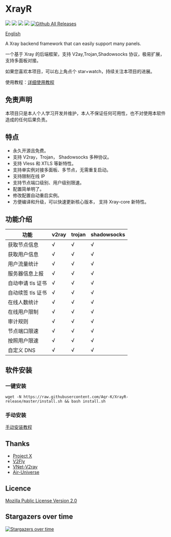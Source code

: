 # XrayR

![](https://img.shields.io/github/stars/Aqr-K/XrayR)
![](https://img.shields.io/github/forks/Aqr-K/XrayR)
![](https://github.com/Aqr-K/XrayR/actions/workflows/release.yml/badge.svg)
![](https://github.com/Aqr-K/XrayR/actions/workflows/docker.yml/badge.svg)
[![Github All Releases](https://img.shields.io/github/downloads/Aqr-K/XrayR/total.svg)]()

[English](https://github.com/Aqr-K/XrayR/blob/master/README-en.md)

A Xray backend framework that can easily support many panels.

一个基于 Xray 的后端框架，支持 V2ay,Trojan,Shadowsocks 协议，极易扩展，支持多面板对接。

如果您喜欢本项目，可以右上角点个 star+watch，持续关注本项目的进展。

使用教程：[详细使用教程](https://Aqr-K.github.io/XrayR-doc/)

## 免责声明

本项目只是本人个人学习开发并维护，本人不保证任何可用性，也不对使用本软件造成的任何后果负责。

## 特点

- 永久开源且免费。
- 支持 V2ray，Trojan， Shadowsocks 多种协议。
- 支持 Vless 和 XTLS 等新特性。
- 支持单实例对接多面板、多节点，无需重复启动。
- 支持限制在线 IP
- 支持节点端口级别、用户级别限速。
- 配置简单明了。
- 修改配置自动重启实例。
- 方便编译和升级，可以快速更新核心版本， 支持 Xray-core 新特性。

## 功能介绍

| 功能              | v2ray | trojan | shadowsocks |
| ----------------- | ----- | ------ | ----------- |
| 获取节点信息      | √     | √      | √           |
| 获取用户信息      | √     | √      | √           |
| 用户流量统计      | √     | √      | √           |
| 服务器信息上报    | √     | √      | √           |
| 自动申请 tls 证书 | √     | √      | √           |
| 自动续签 tls 证书 | √     | √      | √           |
| 在线人数统计      | √     | √      | √           |
| 在线用户限制      | √     | √      | √           |
| 审计规则          | √     | √      | √           |
| 节点端口限速      | √     | √      | √           |
| 按照用户限速      | √     | √      | √           |
| 自定义 DNS        | √     | √      | √           |


## 软件安装

### 一键安装

```
wget -N https://raw.githubusercontent.com/Aqr-K/XrayR-release/master/install.sh && bash install.sh
```
### 手动安装

[手动安装教程](https://Aqr-K.github.io/XrayR-doc/xrayr-xia-zai-he-an-zhuang/install/manual)

## Thanks

- [Project X](https://github.com/XTLS/)
- [V2Fly](https://github.com/v2fly)
- [VNet-V2ray](https://github.com/ProxyPanel/VNet-V2ray)
- [Air-Universe](https://github.com/crossfw/Air-Universe)

## Licence

[Mozilla Public License Version 2.0](https://github.com/Aqr-K/XrayR/blob/master/LICENSE)

## Stargazers over time

[![Stargazers over time](https://starchart.cc/Aqr-K/XrayR.svg)](https://starchart.cc/Aqr-K/XrayR)
